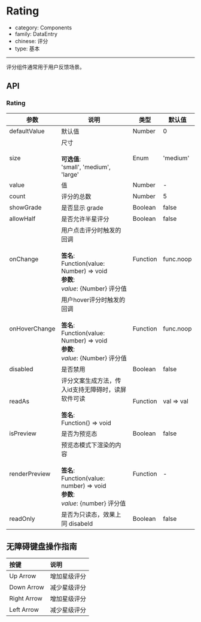 # Rating

-   category: Components
-   family: DataEntry
-   chinese: 评分
-   type: 基本

---

评分组件通常用于用户反馈场景。

## API

### Rating

| 参数            | 说明                                                                                                         | 类型       | 默认值        |
| ------------- | ---------------------------------------------------------------------------------------------------------- | -------- | ---------- |
| defaultValue  | 默认值                                                                                                        | Number   | 0          |
| size          | 尺寸<br/><br/>**可选值**:<br/>'small', 'medium', 'large'                                                        | Enum     | 'medium'   |
| value         | 值                                                                                                          | Number   | -          |
| count         | 评分的总数                                                                                                      | Number   | 5          |
| showGrade     | 是否显示 grade                                                                                                 | Boolean  | false      |
| allowHalf     | 是否允许半星评分                                                                                                   | Boolean  | false      |
| onChange      | 用户点击评分时触发的回调<br/><br/>**签名**:<br/>Function(value: Number) => void<br/>**参数**:<br/>_value_: {Number} 评分值    | Function | func.noop  |
| onHoverChange | 用户hover评分时触发的回调<br/><br/>**签名**:<br/>Function(value: Number) => void<br/>**参数**:<br/>_value_: {Number} 评分值 | Function | func.noop  |
| disabled      | 是否禁用                                                                                                       | Boolean  | false      |
| readAs        | 评分文案生成方法，传入id支持无障碍时，读屏软件可读<br/><br/>**签名**:<br/>Function() => void                                         | Function | val => val |
| isPreview     | 是否为预览态                                                                                                     | Boolean  | false      |
| renderPreview | 预览态模式下渲染的内容<br/><br/>**签名**:<br/>Function(value: number) => void<br/>**参数**:<br/>_value_: {number} 评分值     | Function | -          |
| readOnly      | 是否为只读态，效果上同 disabeld                                                                                       | Boolean  | false      |

## 无障碍键盘操作指南

| 按键          | 说明     |
| :---------- | :----- |
| Up Arrow    | 增加星级评分 |
| Down Arrow  | 减少星级评分 |
| Right Arrow | 增加星级评分 |
| Left Arrow  | 减少星级评分 |

